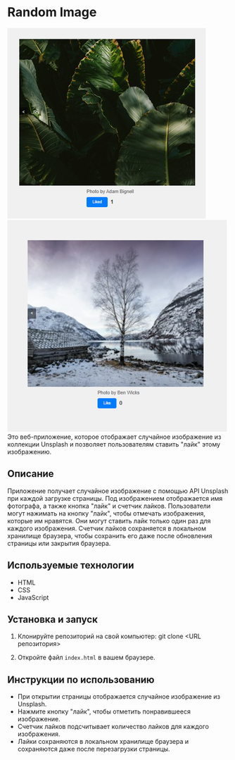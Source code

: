 # Random Image

![Random Image](random_image.png)
![Random Image](random_image1.png)
Это веб-приложение, которое отображает случайное изображение из коллекции Unsplash и позволяет пользователям ставить "лайк" этому изображению.

## Описание

Приложение получает случайное изображение с помощью API Unsplash при каждой загрузке страницы. Под изображением отображается имя фотографа, а также кнопка "лайк" и счетчик лайков. Пользователи могут нажимать на кнопку "лайк", чтобы отмечать изображения, которые им нравятся. Они могут ставить лайк только один раз для каждого изображения. Счетчик лайков сохраняется в локальном хранилище браузера, чтобы сохранить его даже после обновления страницы или закрытия браузера.

## Используемые технологии

- HTML
- CSS
- JavaScript

## Установка и запуск

1. Клонируйте репозиторий на свой компьютер:
git clone <URL репозитория>

2. Откройте файл `index.html` в вашем браузере.

## Инструкции по использованию

- При открытии страницы отображается случайное изображение из Unsplash.
- Нажмите кнопку "лайк", чтобы отметить понравившееся изображение.
- Счетчик лайков подсчитывает количество лайков для каждого изображения.
- Лайки сохраняются в локальном хранилище браузера и сохраняются даже после перезагрузки страницы.
